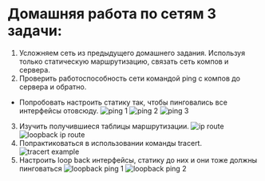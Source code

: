 # Домашняя работа по сетям 3 задачи:
1) Усложняем сеть из предыдущего домашнего задания. Используя только статическую маршрутизацию, связать сеть компов и сервера.
2) Проверить работоспособность сети командой ping с компов до сервера и обратно.
- Попробовать настроить статику так, чтобы пинговались все интерфейсы отовсюду.
![ping 1](ping1.png)
![ping 2](ping2.png)
![ping 3](ping3.png)
3) Изучить получившиеся таблицы маршрутизации.
![ip route](ip_route.png)
![loopback ip route](loopback_eml.png)
4) Попрактиковаться в использовании команды tracert.
![tracert example](tracert_example.png)
5) Настроить loop back интерфейсы, статику до них и они тоже должны пинговаться
![loopback ping 1](loopback_ping1.png)
![loopback ping 2](loopback_ping2.png)